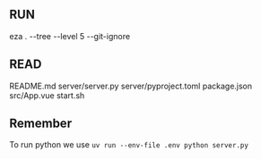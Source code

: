 ## RUN
eza . --tree --level 5 --git-ignore

## READ
README.md
server/server.py
server/pyproject.toml
package.json
src/App.vue
start.sh

## Remember
To run python we use `uv run --env-file .env python server.py`